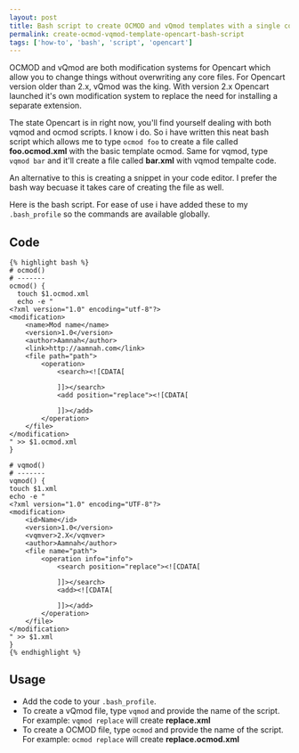 ```yaml
---
layout: post
title: Bash script to create OCMOD and vQmod templates with a single command
permalink: create-ocmod-vqmod-template-opencart-bash-script
tags: ['how-to', 'bash', 'script', 'opencart']
---
```


OCMOD and vQmod are both modification systems for Opencart which allow you to change things without overwriting any core files. For Opencart version older than 2.x, vQmod was the king. With version 2.x Opencart launched it's own modification system to replace the need for installing a separate extension.

The state Opencart is in right now, you'll find yourself dealing with both vqmod and ocmod scripts. I know i do. So i have written this neat bash script which allows me to type `ocmod foo` to create a file called **foo.ocmod.xml** with the basic template ocmod. Same for vqmod, type `vqmod bar` and it'll create a file called **bar.xml** with vqmod tempalte code.

An alternative to this is creating a snippet in your code editor. I prefer the bash way becuase it takes care of creating the file as well.

Here is the bash script. For ease of use i have added these to my `.bash_profile` so the commands are available globally.

Code
---
    {% highlight bash %}
    # ocmod()
    # -------
    ocmod() {
      touch $1.ocmod.xml
      echo -e "
    <?xml version="1.0" encoding="utf-8"?>
    <modification>
        <name>Mod name</name>
        <version>1.0</version>
        <author>Aamnah</author>
        <link>http://aamnah.com</link>
        <file path="path">
            <operation>
                <search><![CDATA[

                ]]></search>
                <add position="replace"><![CDATA[

                ]]></add>
            </operation>
        </file>
    </modification>
    " >> $1.ocmod.xml
    }

    # vqmod()
    # -------
    vqmod() {
    touch $1.xml
    echo -e "
    <?xml version="1.0" encoding="UTF-8"?>
    <modification>
        <id>Name</id>
        <version>1.0</version>
        <vqmver>2.X</vqmver>
        <author>Aamnah</author>
        <file name="path">
            <operation info="info">
                <search position="replace"><![CDATA[

                ]]></search>
                <add><![CDATA[

                ]]></add>
            </operation>
        </file>
    </modification>
    " >> $1.xml
    }
    {% endhighlight %}

Usage
---
- Add the code to your `.bash_profile`. 
- To create a vQmod file, type `vqmod` and provide the name of the script. For example: `vqmod replace` will create **replace.xml**
- To create a OCMOD file, type `ocmod` and provide the name of the script. For example: `ocmod replace` will create **replace.ocmod.xml**

